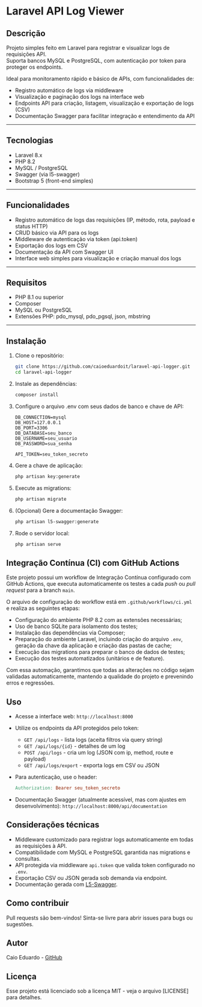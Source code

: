 # Laravel API Log Viewer

## Descrição

Projeto simples feito em Laravel para registrar e visualizar logs de requisições API.  
Suporta bancos MySQL e PostgreSQL, com autenticação por token para proteger os endpoints.  

Ideal para monitoramento rápido e básico de APIs, com funcionalidades de:  

- Registro automático de logs via middleware  
- Visualização e paginação dos logs na interface web  
- Endpoints API para criação, listagem, visualização e exportação de logs (CSV)  
- Documentação Swagger para facilitar integração e entendimento da API  

---

## Tecnologias

- Laravel 8.x  
- PHP 8.2  
- MySQL / PostgreSQL  
- Swagger (via l5-swagger)  
- Bootstrap 5 (front-end simples)  

---

## Funcionalidades

- Registro automático de logs das requisições (IP, método, rota, payload e status HTTP)  
- CRUD básico via API para os logs  
- Middleware de autenticação via token (api.token)  
- Exportação dos logs em CSV  
- Documentação da API com Swagger UI  
- Interface web simples para visualização e criação manual dos logs  

---

## Requisitos

- PHP 8.1 ou superior  
- Composer  
- MySQL ou PostgreSQL  
- Extensões PHP: pdo_mysql, pdo_pgsql, json, mbstring  

---

## Instalação

1. Clone o repositório:  

    ```bash
    git clone https://github.com/caioeduardoit/laravel-api-logger.git
    cd laravel-api-logger
    ```

2. Instale as dependências:

    ```bash
    composer install
    ```

3. Configure o arquivo .env com seus dados de banco e chave de API:

    ```env
    DB_CONNECTION=mysql
    DB_HOST=127.0.0.1
    DB_PORT=3306
    DB_DATABASE=seu_banco
    DB_USERNAME=seu_usuario
    DB_PASSWORD=sua_senha

    API_TOKEN=seu_token_secreto
    ```

4. Gere a chave de aplicação:

    ```bash
    php artisan key:generate
    ```

5. Execute as migrations:

    ```bash
    php artisan migrate
    ```

6. (Opcional) Gere a documentação Swagger:

    ```bash
    php artisan l5-swagger:generate
    ```

7. Rode o servidor local:

    ```bash
    php artisan serve
    ```

## Integração Contínua (CI) com GitHub Actions

Este projeto possui um workflow de Integração Contínua configurado com GitHub Actions, que executa automaticamente os testes a cada *push* ou *pull request* para a branch `main`.

O arquivo de configuração do workflow está em `.github/workflows/ci.yml` e realiza as seguintes etapas:

- Configuração do ambiente PHP 8.2 com as extensões necessárias;
- Uso de banco SQLite para isolamento dos testes;
- Instalação das dependências via Composer;
- Preparação do ambiente Laravel, incluindo criação do arquivo `.env`, geração da chave da aplicação e criação das pastas de cache;
- Execução das migrations para preparar o banco de dados de testes;
- Execução dos testes automatizados (unitários e de feature).

Com essa automação, garantimos que todas as alterações no código sejam validadas automaticamente, mantendo a qualidade do projeto e prevenindo erros e regressões.

## Uso

- Acesse a interface web:
  `http://localhost:8000`
- Utilize os endpoints da API protegidos pelo token:
  - `GET /api/logs` - lista logs (aceita filtros via query string)
  - `GET /api/logs/{id}` - detalhes de um log
  - `POST /api/logs` - cria um log (JSON com ip, method, route e payload)
  - `GET /api/logs/export` - exporta logs em CSV ou JSON
- Para autenticação, use o header:

    ```makefile
    Authorization: Bearer seu_token_secreto
    ```

- Documentação Swagger (atualmente acessível, mas com ajustes em desenvolvimento):
  `http://localhost:8000/api/documentation`

## Considerações técnicas

- Middleware customizado para registrar logs automaticamente em todas as requisições à API.
- Compatibilidade com MySQL e PostgreSQL garantida nas migrations e consultas.
- API protegida via middleware `api.token` que valida token configurado no `.env`.
- Exportação CSV ou JSON gerada sob demanda via endpoint.
- Documentação gerada com [L5-Swagger](https://github.com/DarkaOnLine/L5-Swagger).

## Como contribuir

Pull requests são bem-vindos! Sinta-se livre para abrir issues para bugs ou sugestões.

## Autor

Caio Eduardo - [GitHub](https://github.com/caioeduardoit)

## Licença

Esse projeto está licenciado sob a licença MIT - veja o arquivo [LICENSE] para detalhes.

